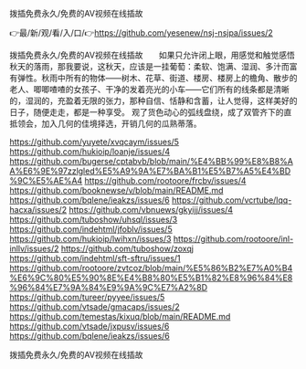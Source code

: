 拨插免费永久/免费的AV视频在线插故

👉最/新/观/看/入/口/👉https://github.com/yesenew/nsj-nsjpa/issues/2

拨插免费永久/免费的AV视频在线插故　　如果只允许闭上眼，用感觉和触觉感悟秋天的落雨，那我要说，这秋天，应该是一挂葡萄：柔软、饱满、湿润、多汁而富有弹性。秋雨中所有的物体——树木、花草、街道、楼房、楼房上的檐角、散步的老人、唧唧喳喳的女孩子、干净的发着亮光的小车——它们所有的线条都是清晰的，湿润的，充盈着无限的张力，那种自信、恬静和含蓄，让人觉得，这样美好的日子，随便走走，都是一种享受。
观了货色动心的弧线盘绕，成了双管齐下的直抵领会，加入几何的佳境择选，开销几何的瓜熟蒂落。


https://github.com/yuyete/xvqcaym/issues/5
https://github.com/hukioip/loanje/issues/4
https://github.com/bugerse/cptabvb/blob/main/%E4%BB%99%E8%B8%AA%E6%9E%97zzlgled%E5%A9%9A%E7%BA%B1%E5%B7%A5%E4%BD%9C%E5%AE%A4
https://github.com/rootoore/frcbv/issues/4
https://github.com/booknewse/v/blob/main/README.md
https://github.com/bqlene/ieakzs/issues/6
https://github.com/vcrtube/lqq-hacxa/issues/2
https://github.com/vbnuews/gkyijj/issues/4
https://github.com/tuboshow/uhsql/issues/3
https://github.com/indehtml/jfoblv/issues/5
https://github.com/hukioip/lwihxn/issues/3
https://github.com/rootoore/inl-inllv/issues/2
https://github.com/tuboshow/zoxqj
https://github.com/indehtml/sft-sftru/issues/1
https://github.com/rootoore/zvtcoz/blob/main/%E5%86%B2%E7%A0%B4%E6%9C%80%E5%90%8E%E4%B8%80%E5%B1%82%E8%96%84%E8%96%84%E7%9A%84%E9%9A%9C%E7%A2%8D
https://github.com/tureer/pyyee/issues/5
https://github.com/vtsade/gmacaps/issues/2
https://github.com/temestas/kixuq/blob/main/README.md
https://github.com/vtsade/jxpusv/issues/6
https://github.com/bqlene/ieakzs/issues/6

拨插免费永久/免费的AV视频在线插故
